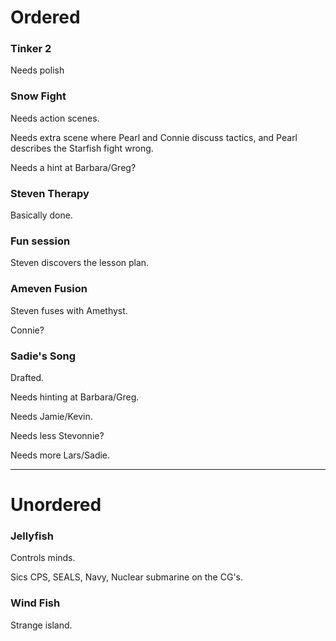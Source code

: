 # Ordered

### Tinker 2

Needs polish

### Snow Fight

Needs action scenes.

Needs extra scene where Pearl and Connie discuss tactics,
and Pearl describes the Starfish fight wrong.

Needs a hint at Barbara/Greg?

### Steven Therapy

Basically done.

### Fun session

Steven discovers the lesson plan.

### Ameven Fusion

Steven fuses with Amethyst.

Connie?

### Sadie's Song

Drafted.

Needs hinting at Barbara/Greg.

Needs Jamie/Kevin.

Needs less Stevonnie?

Needs more Lars/Sadie.

----

# Unordered

### Jellyfish

Controls minds.

Sics CPS, SEALS, Navy, Nuclear submarine on the CG's.

### Wind Fish

Strange island.
